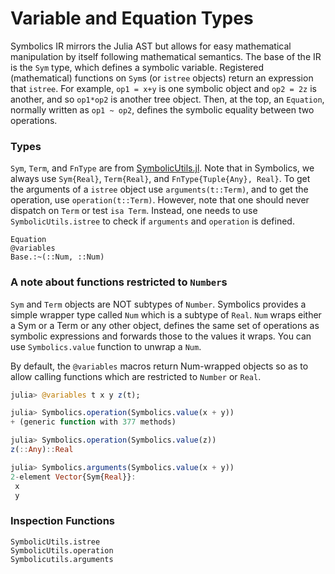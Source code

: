 # Variable and Equation Types

Symbolics IR mirrors the Julia AST but allows for easy mathematical
manipulation by itself following mathematical semantics. The base of the IR is
the `Sym` type, which defines a symbolic variable. Registered (mathematical)
functions on `Sym`s (or `istree` objects) return an expression that `istree`.
For example, `op1 = x+y` is one symbolic object and `op2 = 2z` is another, and
so `op1*op2` is another tree object. Then, at the top, an `Equation`, normally
written as `op1 ~ op2`, defines the symbolic equality between two operations.

### Types

`Sym`, `Term`, and `FnType` are from [SymbolicUtils.jl](https://juliasymbolics.github.io/SymbolicUtils.jl/api/). Note that in
Symbolics, we always use `Sym{Real}`, `Term{Real}`, and
`FnType{Tuple{Any}, Real}`. To get the arguments of a `istree` object use
`arguments(t::Term)`, and to get the operation, use `operation(t::Term)`.
However, note that one should never dispatch on `Term` or test `isa Term`.
Instead, one needs to use `SymbolicUtils.istree` to check if `arguments` and
`operation` is defined.

```@docs
Equation
@variables
Base.:~(::Num, ::Num)
```

### A note about functions restricted to `Number`s

`Sym` and `Term` objects are NOT subtypes of `Number`. Symbolics provides
a simple wrapper type called `Num` which is a subtype of `Real`. `Num` wraps
either a Sym or a Term or any other object, defines the same set of operations
as symbolic expressions and forwards those to the values it wraps. You can use
`Symbolics.value` function to unwrap a `Num`.

By default, the `@variables` macros return Num-wrapped objects so as to allow
calling functions which are restricted to `Number` or `Real`.

```julia
julia> @variables t x y z(t);

julia> Symbolics.operation(Symbolics.value(x + y))
+ (generic function with 377 methods)

julia> Symbolics.operation(Symbolics.value(z))
z(::Any)::Real

julia> Symbolics.arguments(Symbolics.value(x + y))
2-element Vector{Sym{Real}}:
 x
 y
```

### Inspection Functions

```@docs
SymbolicUtils.istree
SymbolicUtils.operation
Symbolicutils.arguments
```
